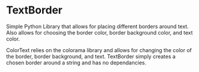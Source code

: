 # TextBorder
Simple Python Library that allows for placing different borders around text. Also allows for choosing the border color, border background color, and text color.

ColorText relies on the colorama library and allows for changing the color of the border, border background, and text.
TextBorder simply creates a chosen border around a string and has no dependancies. 
